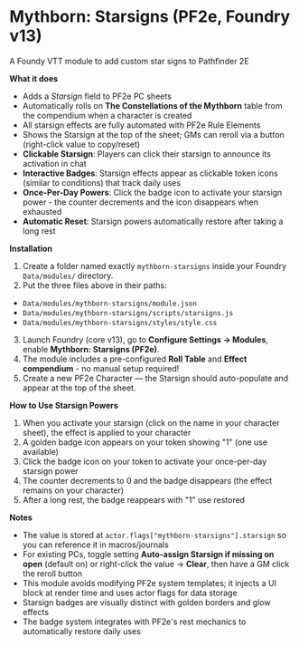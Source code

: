 # Mythborn: Starsigns (PF2e, Foundry v13)

A Foundy VTT module to add custom star signs to Pathfinder 2E

**What it does**
- Adds a *Starsign* field to PF2e PC sheets
- Automatically rolls on **The Constellations of the Mythborn** table from the compendium when a character is created
- All starsign effects are fully automated with PF2e Rule Elements
- Shows the Starsign at the top of the sheet; GMs can reroll via a button (right-click value to copy/reset)
- **Clickable Starsign**: Players can click their starsign to announce its activation in chat
- **Interactive Badges**: Starsign effects appear as clickable token icons (similar to conditions) that track daily uses
- **Once-Per-Day Powers**: Click the badge icon to activate your starsign power - the counter decrements and the icon disappears when exhausted
- **Automatic Reset**: Starsign powers automatically restore after taking a long rest


**Installation**
1. Create a folder named exactly `mythborn-starsigns` inside your Foundry `Data/modules/` directory.
2. Put the three files above in their paths:
- `Data/modules/mythborn-starsigns/module.json`
- `Data/modules/mythborn-starsigns/scripts/starsigns.js`
- `Data/modules/mythborn-starsigns/styles/style.css`
3. Launch Foundry (core v13), go to **Configure Settings → Modules**, enable **Mythborn: Starsigns (PF2e)**.
4. The module includes a pre-configured **Roll Table** and **Effect compendium** - no manual setup required!
5. Create a new PF2e Character — the Starsign should auto-populate and appear at the top of the sheet.


**How to Use Starsign Powers**
1. When you activate your starsign (click on the name in your character sheet), the effect is applied to your character
2. A golden badge icon appears on your token showing "1" (one use available)
3. Click the badge icon on your token to activate your once-per-day starsign power
4. The counter decrements to 0 and the badge disappears (the effect remains on your character)
5. After a long rest, the badge reappears with "1" use restored

**Notes**
- The value is stored at `actor.flags["mythborn-starsigns"].starsign` so you can reference it in macros/journals
- For existing PCs, toggle setting **Auto-assign Starsign if missing on open** (default on) or right-click the value → **Clear**, then have a GM click the reroll button
- This module avoids modifying PF2e system templates; it injects a UI block at render time and uses actor flags for data storage
- Starsign badges are visually distinct with golden borders and glow effects
- The badge system integrates with PF2e's rest mechanics to automatically restore daily uses